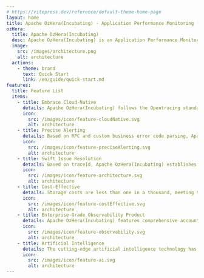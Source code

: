 ```yaml
---
# https://vitepress.dev/reference/default-theme-home-page
layout: home
title: Apache OzHera(Incubating) - Application Performance Monitoring (APM)
ozHera:
  title: Apache OzHera(Incubating)
  desc: Apache OzHera(Incubating) is an Application Performance Monitoring (APM) platform designed for the cloud-native era. It revolves around applications and integrates capabilities such as metric monitoring, distributed tracing, logging, and alerting. The platform's mission is to enhance the online stability of applications and enable businesses to detect and locate issues within 1 minute and 5 minutes, respectively, when problems occur.
  image:
    src: /images/architecture.png
    alt: architecture
  actions:
    - theme: brand
      text: Quick Start
      link: /en/guide/quick-start.md
features:
  title: Feature List
  items:
    - title: Embrace Cloud-Native
      details: Apache OzHera(Incubating) follows the Opentracing standard and integrates with various open-source stars like OpenTelemetry, Grafana, Prometheus, Elasticsearch (ES), CAdvisor, and more.
      icon:
        src: /images/icon/feature-cloudNative.svg
        alt: architecture
    - title: Precise Alerting
      details: Based on RPC and custom business error code parsing, Apache OzHera(Incubating) extracts business availability metrics (business availability = 1 - "abnormal" request count / total request count). This allows for accurate representation of the system's true health status and eliminates the interference of ineffective alerts.
      icon:
        src: /images/icon/feature-preciseAlerting.svg
        alt: architecture
    - title: Swift Issue Resolution
      details: Based on traceId, Apache OzHera(Incubating) establishes a closed-loop linkage between alerts, metrics, distributed tracing, and logs, significantly improving user issue resolution efficiency.
      icon:
        src: /images/icon/feature-architecture.svg
        alt: architecture
    - title: Cost-Effective
      details: Storage costs are less than one in a thousand, meeting 99.9% of tracing needs.
      icon:
        src: /images/icon/feature-costEffective.svg
        alt: architecture
    - title: Enterprise-Grade Observability Product
      details: Apache OzHera(Incubating) features comprehensive account, permission, application management, and message notification mechanisms. Core linkage modules are decoupled, ensuring minimal intrusion into business systems. It has undergone numerous stress tests at Xiaomi, handling over 1 PB of raw data daily.
      icon:
        src: /images/icon/feature-observability.svg
        alt: architecture
    - title: Artificial Intelligence
      details: The cutting-edge artificial intelligence technology has been introduced, using AI tools to help you quickly pinpoint issues, analyze the causes in-depth, and provide personalized repair suggestions. Let intelligence lead your application monitoring, achieving intelligent management and optimization.
      icon:
        src: /images/icon/feature-ai.svg
        alt: architecture
---
```

